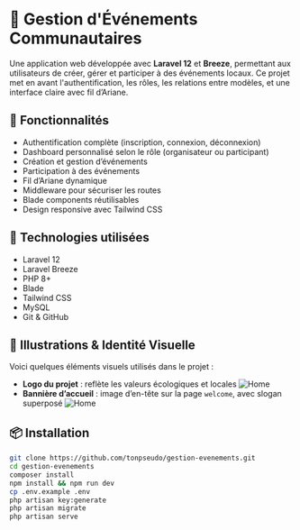 # 🎉 Gestion d'Événements Communautaires

Une application web développée avec **Laravel 12** et **Breeze**, permettant aux utilisateurs de créer, gérer et participer à des événements locaux. Ce projet met en avant l'authentification, les rôles, les relations entre modèles, et une interface claire avec fil d’Ariane.

## 🚀 Fonctionnalités

- Authentification complète (inscription, connexion, déconnexion)
- Dashboard personnalisé selon le rôle (organisateur ou participant)
- Création et gestion d’événements
- Participation à des événements
- Fil d’Ariane dynamique
- Middleware pour sécuriser les routes
- Blade components réutilisables
- Design responsive avec Tailwind CSS

## 🧠 Technologies utilisées

- Laravel 12
- Laravel Breeze
- PHP 8+
- Blade
- Tailwind CSS
- MySQL
- Git & GitHub

## 🌄 Illustrations & Identité Visuelle

Voici quelques éléments visuels utilisés dans le projet :

- **Logo du projet** : reflète les valeurs écologiques et locales
![Home](assets/images/Favicon.png)
- **Bannière d’accueil** : image d’en-tête sur la page `welcome`, avec slogan superposé
![Home](assets/images/Home.png)



## 📦 Installation

```bash
git clone https://github.com/tonpseudo/gestion-evenements.git
cd gestion-evenements
composer install
npm install && npm run dev
cp .env.example .env
php artisan key:generate
php artisan migrate
php artisan serve
